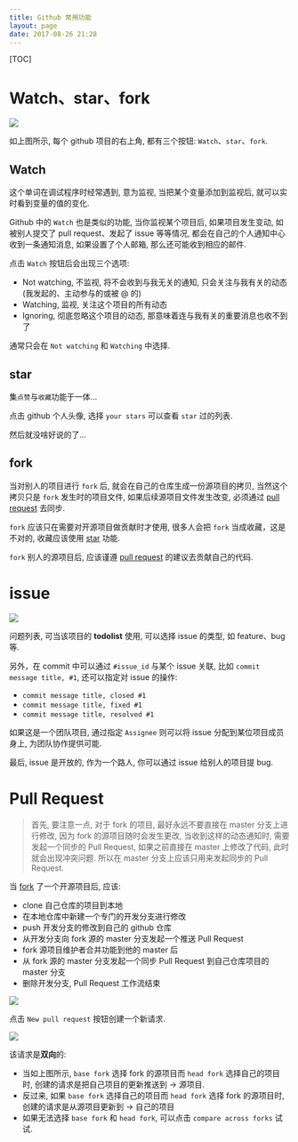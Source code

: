 ```yaml
---
title: Github 常用功能
layout: page
date: 2017-08-26 21:28
---
```


[TOC]

# Watch、star、fork
![](http://wiki.smallcpp.cn/static/images/github/Watch.png)

如上图所示, 每个 github 项目的右上角, 都有三个按钮: `Watch`、`star`、`fork`.

## Watch
这个单词在调试程序时经常遇到, 意为监视, 当把某个变量添加到监视后, 就可以实时看到变量的值的变化.

Github 中的 `Watch` 也是类似的功能, 当你监视某个项目后, 如果项目发生变动, 如被别人提交了 pull request、发起了 issue 等等情况, 都会在自己的个人通知中心收到一条通知消息, 如果设置了个人邮箱, 那么还可能收到相应的邮件.

点击 `Watch` 按钮后会出现三个选项:

- Not watching, 不监视, 将不会收到与我无关的通知, 只会关注与我有关的动态 (我发起的、主动参与的或被 @ 的)
- Watching, 监视, 关注这个项目的所有动态
- Ignoring, 彻底忽略这个项目的动态, 那意味着连与我有关的重要消息也收不到了

通常只会在 `Not watching` 和 `Watching` 中选择.

## star
集`点赞`与`收藏`功能于一体...

点击 github 个人头像, 选择 `your stars` 可以查看 `star` 过的列表.

然后就没啥好说的了...

## fork
当对别人的项目进行 `fork` 后, 就会在自己的仓库生成一份源项目的拷贝, 当然这个拷贝只是 `fork` 发生时的项目文件, 如果后续源项目文件发生改变, 必须通过 [pull request](http://wiki.smallcpp.cn/%E7%89%88%E6%9C%AC%E6%8E%A7%E5%88%B6/Github.html#pull-request) 去同步.

`fork` 应该只在需要对开源项目做贡献时才使用, 很多人会把 `fork` 当成收藏，这是不对的, 收藏应该使用 [star](http://wiki.smallcpp.cn/%E7%89%88%E6%9C%AC%E6%8E%A7%E5%88%B6/Github.html#star) 功能.

`fork` 别人的源项目后, 应该谨遵 [pull request](http://wiki.smallcpp.cn/%E7%89%88%E6%9C%AC%E6%8E%A7%E5%88%B6/Github.html#pull-request) 的建议去贡献自己的代码.

# issue
![](http://wiki.smallcpp.cn/static/images/github/issues.png)

问题列表, 可当该项目的 **todolist** 使用, 可以选择 issue 的类型, 如 feature、bug 等.

另外，在 commit 中可以通过 `#issue_id` 与某个 issue 关联, 比如 `commit message title, #1`, 还可以指定对 issue 的操作:

- `commit message title, closed #1`
- `commit message title, fixed #1`
- `commit message title, resolved #1`

如果这是一个团队项目, 通过指定 `Assignee` 则可以将 issue 分配到某位项目成员身上, 为团队协作提供可能.

最后, issue 是开放的, 作为一个路人, 你可以通过 issue 给别人的项目提 bug.

# Pull Request
> 首先, 要注意一点, 对于 fork 的项目, 最好永远不要直接在 master 分支上进行修改, 因为 fork 的源项目随时会发生更改, 当收到这样的动态通知时, 需要发起一个同步的 Pull Request, 如果之前直接在 master 上修改了代码, 此时就会出现冲突问题. 所以在 master 分支上应该只用来发起同步的 Pull Request.

当 [fork](http://wiki.smallcpp.cn/%E7%89%88%E6%9C%AC%E6%8E%A7%E5%88%B6/Github.html#fork) 了一个开源项目后, 应该:

- clone 自己仓库的项目到本地
- 在本地仓库中新建一个专门的开发分支进行修改
- push 开发分支的修改到自己的 github 仓库
- 从开发分支向 fork 源的 master 分支发起一个推送 Pull Request
- fork 源项目维护者合并功能到他的 master 后
- 从 fork 源的 master 分支发起一个同步 Pull Request 到自己仓库项目的 master 分支
- 删除开发分支, Pull Request 工作流结束

![](http://wiki.smallcpp.cn/static/images/github/newrequest.png)

点击 `New pull request` 按钮创建一个新请求.

![](http://wiki.smallcpp.cn/static/images/github/comparing.png)

该请求是**双向**的:

- 当如上图所示, `base fork` 选择 fork 的源项目而 `head fork` 选择自己的项目时, 创建的请求是把自己项目的更新推送到 \-\> 源项目.
- 反过来, 如果 `base fork` 选择自己的项目而 `head fork` 选择 fork 的源项目时, 创建的请求是从源项目更新到 \-\> 自己的项目
- 如果无法选择 `base fork` 和 `head fork`, 可以点击 `compare across forks` 试试.
